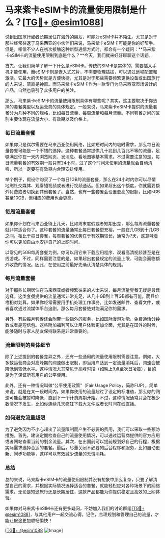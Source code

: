 # 马来紫卡eSIM卡的流量使用限制是什么？[[TG💪+ @esim1088](https://t.me/s/esim1088)]

说到出国旅行或者长期居住在海外的朋友，可能对eSIM卡并不陌生。尤其是对于那些经常往返于马来西亚的小伙伴们来说，马来紫卡eSIM卡可能是你的好帮手。但是，相信不少人在初次接触这种新型通信方式时，都会有一个疑问：**马来紫卡eSIM卡的流量使用限制到底是什么？**今天，我们就来好好聊聊这个话题。

首先，让我们简单了解一下什么是eSIM卡。传统的SIM卡是实体的，需要插入手机才能使用，而eSIM卡则是嵌入式芯片，不需要物理插拔，可以通过远程配置和激活。它最大的优势就是方便快捷，尤其是对于那些需要频繁更换设备或出国旅行的人来说，简直是神器。而马来紫卡eSIM卡作为一款专门为马来西亚市场设计的产品，自然也吸引了众多用户的关注。

那么，马来紫卡eSIM卡的流量使用限制具体有哪些呢？其实，这主要取决于你选择的套餐类型以及运营商的具体规定。一般来说，马来紫卡eSIM卡提供的流量套餐分为几种不同的规格，比如每日流量、每周流量和每月流量。不同套餐之间的区别主要体现在流量大小、有效期以及价格上。

### **每日流量套餐**

如果你只是偶尔需要在马来西亚使用网络，比如短时间内的临时需求，那么每日流量套餐可能是一个不错的选择。这种套餐通常提供几十兆到几百兆不等的流量，足够满足你在一天内浏览网页、发消息、看地图等基本需求。不过需要注意的是，每日流量套餐的有效期一般只有24小时，过了这个时间未使用的流量就会自动清零，所以一定要在有效期内合理安排使用。

举个例子，假设你购买了一个每日1GB的流量套餐，那么在24小时内你可以尽情地刷社交媒体、观看短视频或者进行视频通话。但如果超出这个额度，你就需要额外付费或者切换到其他套餐了。当然，也有一些套餐会设置更高的限额，比如5GB甚至10GB，但相应的费用也会更高。

### **每周流量套餐**

如果你计划在马来西亚待上几天，比如周末度假或者短期出差，那么每周流量套餐就非常适合你了。这种套餐的流量通常比每日套餐更充裕，一般在几GB到十几GB之间。相比于每日套餐，每周套餐的优势在于有效期较长，通常为7天，这意味着你可以更加自由地安排自己的上网时间。

以常见的5GB每周套餐为例，你可以用它来下载应用程序、观看高清视频甚至是在线游戏。不过，同样需要注意的是，如果超出套餐规定的流量上限，可能会面临额外收费的情况。因此，在使用之前最好先确认清楚具体的规则。

### **每月流量套餐**

对于那些长期居住在马来西亚或者频繁往来的人士来说，每月流量套餐无疑是最佳选择。这类套餐提供的流量通常非常充足，从几十GB到上百GB都有可能，而且价格相对划算。如果你经常需要用手机处理工作事务，比如发送邮件、查看文件，或者喜欢通过流媒体平台追剧，那么每月套餐绝对能满足你的需求。

另外，有些每月套餐还会附带一些额外的服务，比如国际漫游功能、免费通话分钟数或者是短信包。这些附加福利可以让用户体验更加全面，尤其是在国外的时候，能够随时与家人朋友保持联系是非常重要的。

### **流量限制的具体细节**

除了上述提到的套餐差异之外，还有一些通用的流量使用限制需要注意。例如，大多数运营商会对高峰期的网速做出限制，即当用户达到一定流量消耗后，网速会被降低到较低水平。这种情况尤其常见于高峰时段（如晚上9点至次日凌晨），目的是为了保证所有用户的公平使用。

此外，还有一种情况叫做“公平使用政策”（Fair Usage Policy，简称FUP）。简单来说，就是在某一段时间内，如果你使用的流量超过了设定的标准值，那么你的网速可能会被暂时降低，直到下一个计费周期开始。不过，这种情况通常只会在极少数情况下发生，比如你连续几天疯狂下载大文件或者长时间在线直播。

### **如何避免流量超限**

为了避免因为不小心超出了流量限制而产生不必要的费用，我们可以采取一些预防措施。首先，建议定期检查自己的流量使用情况，可以通过运营商提供的官方应用或者网站查看当前的剩余流量。其次，在出国前可以提前规划好自己的行程，根据实际需求选择合适的套餐。最后，尽量关闭不必要的后台程序和服务，比如自动更新、同步功能等，这样可以有效减少流量的无谓消耗。

### **总结**

总的来说，马来紫卡eSIM卡的流量使用限制并没有想象中那么复杂，只要了解清楚自己的需求，并根据实际情况选择适合的套餐，就能轻松应对各种场景下的网络需求。无论是短途旅行还是长期居住，这款产品都能为你提供稳定且高效的上网体验。

如果你对马来紫卡eSIM卡还有更多疑问，不妨加入我们的讨论群组[[TG💪+ @esim1088](https://t.me/s/esim1088)]，与其他用户一起交流心得。记住，合理规划和管理自己的流量，才能让旅途更加顺畅愉快！

[[TG💪+ @esim1088](https://t.me/s/esim1088) ![Image](https://i.postimg.cc/4NQfJmqS/Snipaste-2025-05-13-00-14-12.png)]